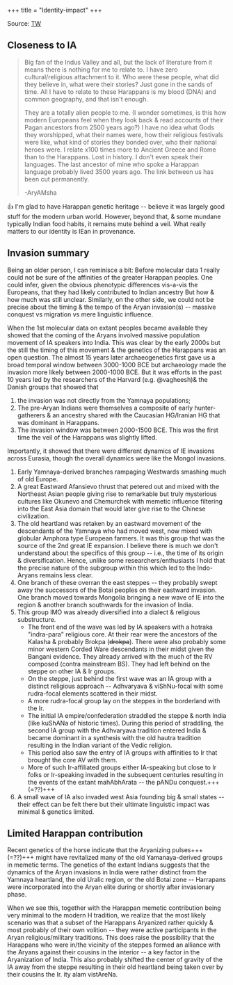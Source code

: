 +++
title = "Identity-impact"
+++

Source: [TW](https://threadreaderapp.com/thread/1616683003706593280.html)

## Closeness to IA
> Big fan of the Indus Valley and all, but the lack of literature from it means there is nothing for me to relate to. I have zero cultural/religious attachment to it. Who were these people, what did they believe in, what were their stories? Just gone in the sands of time. All I have to relate to these Harappans is my blood (DNA) and common geography, and that isn't enough. 
> 
> They are a totally alien people to me. (I wonder sometimes, is this how modern Europeans feel when they look back & read accounts of their Pagan ancestors from 2500 years ago?) I have no idea what Gods they worshipped, what their names were, how their religious festivals were like, what kind of stories they bonded over, who their national heroes were. I relate x100 times more to Ancient Greece  and Rome than to the Harappans. Lost in history. I don't even speak their languages. The last ancestor of mine who spoke a Harappan language probably lived 3500 years ago. The link between us has been cut permanently.
> 
> -AryAMsha

👍 I'm glad to have Harappan genetic heritage -- believe it was largely good stuff for the modern urban world. However, beyond that, & some mundane typically Indian food habits, it remains mute behind a veil. What really matters to our identity is IEan in provenance. 

## Invasion summary
Being an older person, I can reminisce a bit: Before molecular data 1 really could not be sure of the affinities of the greater Harappan peoples. One could infer, given the obvious phenotypic differences vis-a-vis the Europeans, that they had likely contributed to Indian ancestry But how & how much was still unclear. Similarly, on the other side, we could not be precise about the timing & the tempo of the Aryan invasion(s) -- massive conquest vs migration vs mere linguistic influence. 

When the 1st molecular data on extant peoples became available they showed that the coming of the Aryans involved massive population movement of IA speakers into India. This was clear by the early 2000s but the still the timing of this movement & the genetics of the Harappans was an open question. The almost 15 years later archaeogenetics first gave us a broad temporal window between 3000-1000 BCE but archaeology made the invasion more likely between 2000-1000 BCE. But it was efforts in the past 10 years led by the researchers of the Harvard (e.g. @vagheesh)& the Danish groups that showed that 

1. the invasion was not directly from the Yamnaya populations; 
2. The pre-Aryan Indians were themselves a composite of early hunter-gatherers & an ancestry shared with the Caucasian HG/Iranian HG that was dominant in Harappans. 
3. The invasion window was between 2000-1500 BCE. This was the first time the veil of the Harappans was slightly lifted. 
   
Importantly, it showed that there were different dynamics of IE invasions across Eurasia, though the overall dynamics were like the Mongol invasions. 

1. Early Yamnaya-derived branches rampaging Westwards smashing much of old Europe. 
2. A great Eastward Afansievo thrust that petered out and mixed with the Northeast Asian people giving rise to remarkable but truly mysterious cultures like Okunevo and Chemurchek with memetic influence filtering into the East Asia domain that would later give rise to the Chinese civilization.
3. The old heartland was retaken by an eastward movement of the descendants of the Yamnaya who had moved west, now mixed with globular Amphora type European farmers. It was this group that was the source of the 2nd great IE expansion. I believe there is much we don't understand about the specifics of this group -- i.e., the time of its origin & diversification. Hence, unlike some researchers/enthusiasts I hold that the precise nature of the subgroup within this which led to the Indo-Aryans remains less clear. 
4. One branch of these overran the east steppes -- they probably swept away the successors of the Botai peoples on their eastward invasion. One branch moved towards Mongolia bringing a new wave of IE into the region & another branch southwards for the invasion of India. 
5. This group IMO was already diversified into a dialect & religious substructure.
   - The front end of the wave was led by IA speakers with a hotraka "indra-para" religious core. At their rear were the ancestors of the Kalasha & probably Brokpa (~~drokpa~~). There were also probably some minor western Corded Ware descendants in their midst given the Bangani evidence. They already arrived with the much of the RV composed (contra mainstream BS). They had left behind on the steppe on other IA & Ir groups.
   - On the steppe, just behind the first wave was an IA group with a distinct religious approach -- Adhvaryava & viShNu-focal with some rudra-focal elements scattered in their midst. 
   - A more rudra-focal group lay on the steppes in the borderland with the Ir. 
   - The initial IA empire/confederation straddled the steppe & north India (like kuShANa of historic times). During this period of straddling, the second IA group with the Adhvaryava tradition entered India & became dominant in a synthesis with the old hautra tradition resulting in the Indian variant of the Vedic religion.
   - This period also saw the entry of IA groups with affinities to Ir that brought the core AV with them. 
   - More of such Ir-affiliated groups either IA-speaking but close to Ir folks or Ir-speaking invaded in the subsequent centuries resulting in the events of the extant mahAbhArata -- the pANDu conquest.+++(=??)+++
6. A small wave of IA also invaded west Asia founding big & small states -- their effect can be felt there but their ultimate linguistic impact was minimal & genetics limited. 

## Limited Harappan contribution
Recent genetics of the horse indicate that the Aryanizing pulses+++(=??)+++ might have revitalized many of the old Yamanaya-derived groups in memetic terms. The genetics of the extant Indians suggests that the dynamics of the Aryan invasions in India were rather distinct from the Yamnaya heartland, the old Uralic region, or the old Botai zone -- Harrapans were incorporated into the Aryan elite during or shortly after invasionary phase. 

When we see this, together with the Harappan memetic contribution being very minimal to the modern H tradition, we realize that the most likely scenario was that a subset of the Harappans Aryanized rather quickly & most probably of their own volition -- they were active participants in the Aryan religious/military traditions. This does raise the possibility that the Harappans who were in/the vicinity of the steppes formed an alliance with the Aryans against their cousins in the interior -- a key factor in the Aryanization of India. This also probably shifted the center of gravity of the IA away from the steppe resulting in their old heartland being taken over by their cousins the Ir. ity alam vistAreNa.
